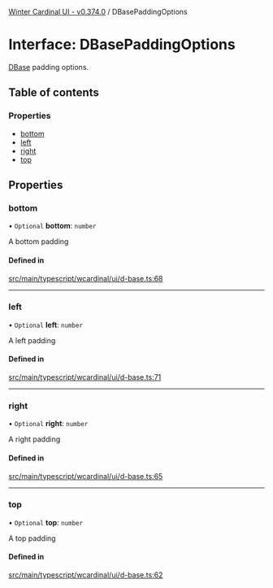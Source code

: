[Winter Cardinal UI - v0.374.0](../index.md) / DBasePaddingOptions

# Interface: DBasePaddingOptions

[DBase](../classes/DBase.md) padding options.

## Table of contents

### Properties

- [bottom](DBasePaddingOptions.md#bottom)
- [left](DBasePaddingOptions.md#left)
- [right](DBasePaddingOptions.md#right)
- [top](DBasePaddingOptions.md#top)

## Properties

### bottom

• `Optional` **bottom**: `number`

A bottom padding

#### Defined in

[src/main/typescript/wcardinal/ui/d-base.ts:68](https://github.com/winter-cardinal/winter-cardinal-ui/blob/v0.310.1/src/main/typescript/wcardinal/ui/d-base.ts#L68)

___

### left

• `Optional` **left**: `number`

A left padding

#### Defined in

[src/main/typescript/wcardinal/ui/d-base.ts:71](https://github.com/winter-cardinal/winter-cardinal-ui/blob/v0.310.1/src/main/typescript/wcardinal/ui/d-base.ts#L71)

___

### right

• `Optional` **right**: `number`

A right padding

#### Defined in

[src/main/typescript/wcardinal/ui/d-base.ts:65](https://github.com/winter-cardinal/winter-cardinal-ui/blob/v0.310.1/src/main/typescript/wcardinal/ui/d-base.ts#L65)

___

### top

• `Optional` **top**: `number`

A top padding

#### Defined in

[src/main/typescript/wcardinal/ui/d-base.ts:62](https://github.com/winter-cardinal/winter-cardinal-ui/blob/v0.310.1/src/main/typescript/wcardinal/ui/d-base.ts#L62)
